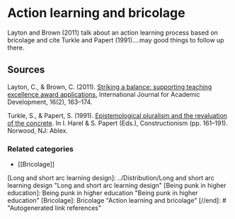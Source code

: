 # Action learning and bricolage

Layton and Brown (2011) talk about an action learning process based on bricolage and cite Turkle and Papert (1991)....may good things to follow up there.

## Sources

Layton, C., & Brown, C. (2011). [Striking a balance: supporting teaching excellence award applications.](http://doi.org/10.1080/1360144X.2011.568736) International Journal for Academic Development, 16(2), 163–174.

Turkle, S., & Papert, S. (1991). [Epistemological pluralism and the revaluation of the concrete](http://www.papert.org/articles/EpistemologicalPluralism.html). In I. Harel & S. Papert (Eds.), Constructionism (pp. 161–191). Norwood, NJ: Ablex.

### Related categories

- [[Bricolage]]

[//begin]: # "Autogenerated link references for markdown compatibility"
[Long and short arc learning design]: ../Distribution/Long and short arc learning design "Long and short arc learning design"
[Being punk in higher education]: Being punk in higher education "Being punk in higher education"
[Bricolage]: Bricolage "Action learning and bricolage"
[//end]: # "Autogenerated link references"
